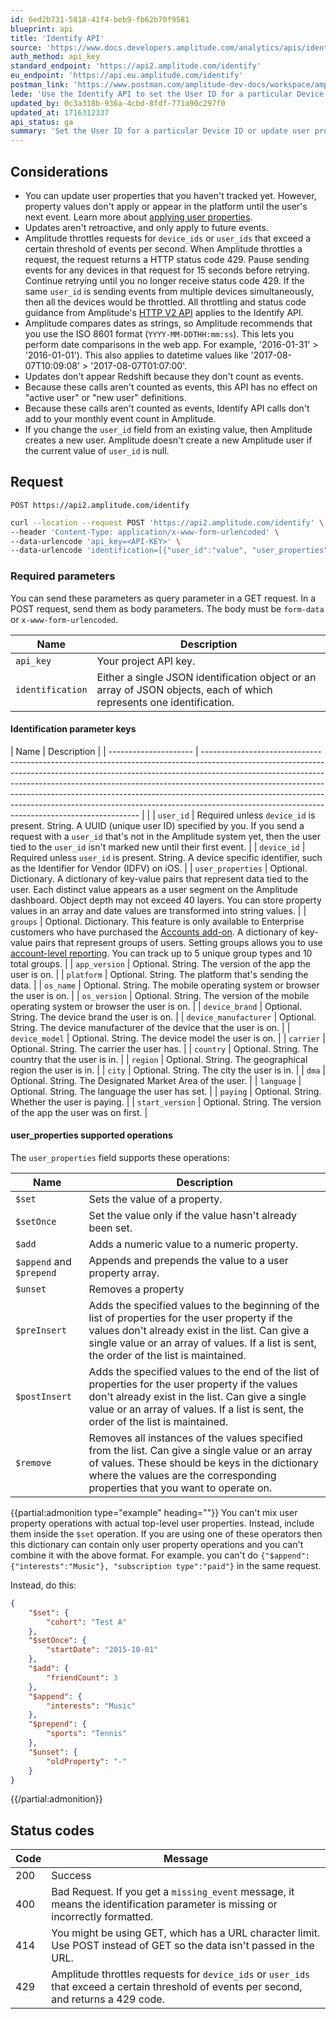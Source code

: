 ```yaml
---
id: 6ed2b731-5818-41f4-beb9-fb62b70f9581
blueprint: api
title: 'Identify API'
source: 'https://www.docs.developers.amplitude.com/analytics/apis/identify-api/'
auth_method: api_key
standard_endpoint: 'https://api2.amplitude.com/identify'
eu_endpoint: 'https://api.eu.amplitude.com/identify'
postman_link: 'https://www.postman.com/amplitude-dev-docs/workspace/amplitude-developers/folder/20044411-6fc3a3e5-1c69-4ffc-ba78-09c217a14472?action=share&source=copy-link&creator=29131806&ctx=documentation'
lede: 'Use the Identify API to set the User ID for a particular Device ID or update user properties of a particular user without sending an event. You can change Amplitude default user properties and custom user properties that you have defined.'
updated_by: 0c3a318b-936a-4cbd-8fdf-771a90c297f0
updated_at: 1716312337
api_status: ga
summary: 'Set the User ID for a particular Device ID or update user properties of a particular user without sending an event.'
---
```

## Considerations

- You can update user properties that you haven't tracked yet. However, property values don't apply or appear in the platform until the user's next event. Learn more about [applying user properties](/docs/data/user-properties-and-events).
- Updates aren't retroactive, and only apply to future events.
- Amplitude throttles requests for `device_ids` or `user_ids` that exceed a certain threshold of events per second. When Amplitude throttles a request, the request returns a HTTP status code 429. Pause sending events for any devices in that request for 15 seconds before retrying. Continue retrying until you no longer receive status code 429. If the same `user_id` is sending events from multiple devices simultaneously, then all the devices would be throttled. 
All throttling and status code guidance from Amplitude's [HTTP V2 API](/docs/apis/analytics/http-v2) applies to the Identify API.
- Amplitude compares dates as strings, so Amplitude recommends that you use the ISO 8601 format (`YYYY-MM-DDTHH:mm:ss`). This lets you perform date comparisons in the web app. For example,  '2016-01-31' > '2016-01-01'). This also applies to datetime values like '2017-08-07T10:09:08' > '2017-08-07T01:07:00'.
- Updates don't appear Redshift because they don't count as events.
- Because these calls aren't counted as events, this API has no effect on "active user" or "new user" definitions.
- Because these calls aren't counted as events, Identify API calls don't add to your monthly event count in Amplitude.
- If you change the `user_id` field from an existing value, then Amplitude creates a new user. Amplitude doesn't create a new Amplitude user if the current value of `user_id` is null.

## Request

`POST https://api2.amplitude.com/identify`

```bash
curl --location --request POST 'https://api2.amplitude.com/identify' \
--header 'Content-Type: application/x-www-form-urlencoded' \
--data-urlencode 'api_key=<API-KEY>' \
--data-urlencode 'identification=[{"user_id":"value", "user_properties":{"propertyNameToUpdate":"newValue"}}]'
```

### Required parameters

You can send these parameters as query parameter in a GET request. In a POST request, send them as body parameters. The body must be `form-data` or `x-www-form-urlencoded`.

| Name             | Description                                                                                                          |
| ---------------- | -------------------------------------------------------------------------------------------------------------------- |
| `api_key`        | Your project API key.                                                                                                |
| `identification` | Either a single JSON identification object or an array of JSON objects, each of which represents one identification. |

#### Identification parameter keys

| Name                  | Description                                                                                                                                                                                                                                                                                                                                                                                                                                                          |
| --------------------- | -------------------------------------------------------------------------------------------------------------------------------------------------------------------------------------------------------------------------------------------------------------------------------------------------------------------------------------------------------------------------------------------------------------------------------------------------------------------- |  |
| `user_id`             | <span class="required">Required unless `device_id` is present</span>. String. A UUID (unique user ID) specified by you. If you send a request with a `user_id` that's not in the Amplitude system yet, then the user tied to the `user_id` isn't marked new until their first event.                                                                                                                                                                                 |
| `device_id`           | <span class="required">Required unless `user_id` is present</span>. String. A device specific identifier, such as the Identifier for Vendor (IDFV) on iOS.                                                                                                                                                                                                                                                                                                           |
| `user_properties`     | <span class="optional">Optional</span>. Dictionary. A dictionary of key-value pairs that represent data tied to the user. Each distinct value appears as a user segment on the Amplitude dashboard. Object depth may not exceed 40 layers. You can store property values in an array and date values are transformed into string values.                                                                                                                             |
| `groups`              | <span class="optional">Optional</span>. Dictionary. This feature is only available to Enterprise customers who have purchased the [Accounts add-on](https://help.amplitude.com/hc/en-us/articles/115001765532). A dictionary of key-value pairs that represent groups of users. Setting groups allows you to use [account-level reporting](https://help.amplitude.com/hc/en-us/articles/115001765532). You can track up to 5 unique group types and 10 total groups. |
| `app_version`         | <span class="optional">Optional</span>. String. The version of the app the user is on.                                                                                                                                                                                                                                                                                                                                                                               |
| `platform`            | <span class="optional">Optional</span>. String. The platform that's sending the data.                                                                                                                                                                                                                                                                                                                                                                                |
| `os_name`             | <span class="optional">Optional</span>. String. The mobile operating system or browser the user is on.                                                                                                                                                                                                                                                                                                                                                               |
| `os_version`          | <span class="optional">Optional</span>. String. The version of the mobile operating system or browser the user is on.                                                                                                                                                                                                                                                                                                                                                |
| `device_brand`        | <span class="optional">Optional</span>. String. The device brand the user is on.                                                                                                                                                                                                                                                                                                                                                                                     |
| `device_manufacturer` | <span class="optional">Optional</span>. String. The device manufacturer of the device that the user is on.                                                                                                                                                                                                                                                                                                                                                           |
| `device_model`        | <span class="optional">Optional</span>. String. The device model the user is on.                                                                                                                                                                                                                                                                                                                                                                                     |
| `carrier`             | <span class="optional">Optional</span>. String. The carrier the user has.                                                                                                                                                                                                                                                                                                                                                                                            |
| `country`             | <span class="optional">Optional</span>. String. The country that the user is in.                                                                                                                                                                                                                                                                                                                                                                                     |
| `region`              | <span class="optional">Optional</span>. String. The geographical region the user is in.                                                                                                                                                                                                                                                                                                                                                                              |
| `city`                | <span class="optional">Optional</span>. String. The city the user is in.                                                                                                                                                                                                                                                                                                                                                                                             |
| `dma`                 | <span class="optional">Optional</span>. String. The Designated Market Area of the user.                                                                                                                                                                                                                                                                                                                                                                              |
| `language`            | <span class="optional">Optional</span>. String. The language the user has set.                                                                                                                                                                                                                                                                                                                                                                                       |
| `paying`              | <span class="optional">Optional</span>. String. Whether the user is paying.                                                                                                                                                                                                                                                                                                                                                                                          |
| `start_version`       | <span class="optional">Optional</span>. String. The version of the app the user was on first.                                                                                                                                                                                                                                                                                                                                                                        |

#### user_properties supported operations

The `user_properties` field supports these operations:

| Name                     | Description                                                                                                                                                                                                                                      |
| ------------------------ | ------------------------------------------------------------------------------------------------------------------------------------------------------------------------------------------------------------------------------------------------ |
| `$set`                   | Sets the value of a property.                                                                                                                                                                                                                    |
| `$setOnce`               | Set the value only if the value hasn't already been set.                                                                                                                                                                                         |
| `$add`                   | Adds a numeric value to a numeric property.                                                                                                                                                                                                      |
| `$append` and `$prepend` | Appends and prepends the value to a user property array.                                                                                                                                                                                         |
| `$unset`                 | Removes a property                                                                                                                                                                                                                               |
| `$preInsert`             | Adds the specified values to the beginning of the list of properties for the user property if the values don't already exist in the list. Can give a single value or an array of values. If a list is sent, the order of the list is maintained. |
| `$postInsert`            | Adds the specified values to the end of the list of properties for the user property if the values don't already exist in the list. Can give a single value or an array of values. If a list is sent, the order of the list is maintained.       |
| `$remove`                | Removes all instances of the values specified from the list. Can give a single value or an array of values. These should be keys in the dictionary where the values are the corresponding properties that you want to operate on.                |

{{partial:admonition type="example" heading=""}}
You can't mix user property operations with actual top-level user properties. Instead, include them inside the `$set` operation. If you are using one of these operators then this dictionary can contain only user property operations and you can't combine it with the above format. For example. you can't do `{"$append":{"interests":"Music"}, "subscription type":"paid"}` in the same request.

Instead, do this:

```json
{
    "$set": {
        "cohort": "Test A"
    },
    "$setOnce": {
        "startDate": "2015-10-01"
    },
    "$add": {
        "friendCount": 3
    },
    "$append": {
        "interests": "Music"
    },
    "$prepend": {
        "sports": "Tennis"
    },
    "$unset": {
        "oldProperty": "-"
    }
}
```
{{/partial:admonition}}

## Status codes

| Code | Message                                                                                                                                   |
| ---- | ----------------------------------------------------------------------------------------------------------------------------------------- |
| 200  | Success                                                                                                                                   |
| 400  | Bad Request. If you get a `missing_event` message, it means the identification parameter is missing or incorrectly formatted.             |
| 414  | You might be using GET, which has a URL character limit. Use POST instead of GET so the data isn't passed in the URL.                     |
| 429  | Amplitude throttles requests for `device_ids` or `user_ids` that exceed a certain threshold of events per second, and returns a 429 code. |